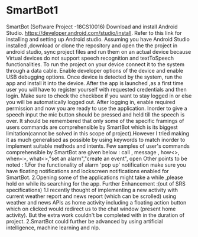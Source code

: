 # SmartBot1
SmartBot (Software Project -18CS10016)
Download and install Android Studio. https://developer.android.com/studio/install. Refer to this link for installing and setting up Android studio. Assuming you have Android Studio installed ,download or clone the repository and open the the project in android studio, sync project files and run them on an actual device because Virtual devices do not support speech recognition and textToSpeech functionalities. To run the project on your device connect it to the system through a data cable. Enable developer options of the device and enable USB debugging options. Once device is detected by the system, run the app and install it into the device. After the app is launched ,as a first time user you will have to register yourself with requested credentials and then login. Make sure to check the checkbox if you want to stay logged in or else you will be automatically logged out. After logging in, enable required permission and now you are ready to use the application. Inorder to give a speech input the mic button should be pressed and held till the speech is over. It should be remembered that only some of the specific framings of users commands are comprehensible by SmartBot which is its biggest limitation(cannot be solved in this scope of project).However I tried making it as much generalised as possible by using keywords to match inorder to implement suitable methods and intents.
Few samples of user's commands comprehensible by SmartBot are given below :
call <name> , message <messagebody>, how<>, when<>, what<>,"set an alarm","create an event", open <appname>
Other points to be noted :
1.For the functionality of alarm 'pop up' notification make sure you have floating notifications and lockscreen notifications enabled for SmartBot.
2.Opening some of the applications might take a while ,please hold on while its searching for the app.
Further Enhancement :(out of SRS specifications)
1.I recently thought of implementing a new activity with current weather report and news report (which can be scrolled) using weather and news APIs as home activity including a floating action button which on clicked would redirect us to the chat window (present home activity). But the extra work couldn't be completed with in the duration of project.
2.SmartBot could further be advanced by using artificial intelligence, machine learning and nlp.



